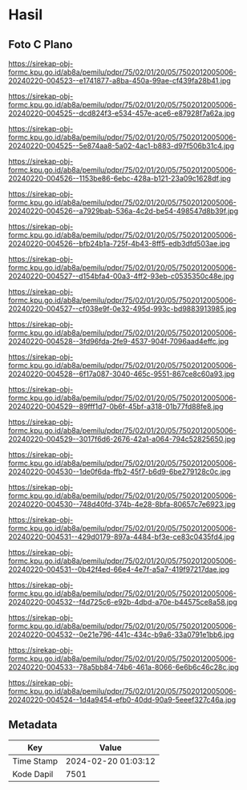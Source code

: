 # Hasil

## Foto C Plano

https://sirekap-obj-formc.kpu.go.id/ab8a/pemilu/pdpr/75/02/01/20/05/7502012005006-20240220-004523--e1741877-a8ba-450a-99ae-cf439fa28b41.jpg

https://sirekap-obj-formc.kpu.go.id/ab8a/pemilu/pdpr/75/02/01/20/05/7502012005006-20240220-004525--dcd824f3-e534-457e-ace6-e87928f7a62a.jpg

https://sirekap-obj-formc.kpu.go.id/ab8a/pemilu/pdpr/75/02/01/20/05/7502012005006-20240220-004525--5e874aa8-5a02-4ac1-b883-d97f506b31c4.jpg

https://sirekap-obj-formc.kpu.go.id/ab8a/pemilu/pdpr/75/02/01/20/05/7502012005006-20240220-004526--1153be86-6ebc-428a-b121-23a09c1628df.jpg

https://sirekap-obj-formc.kpu.go.id/ab8a/pemilu/pdpr/75/02/01/20/05/7502012005006-20240220-004526--a7929bab-536a-4c2d-be54-498547d8b39f.jpg

https://sirekap-obj-formc.kpu.go.id/ab8a/pemilu/pdpr/75/02/01/20/05/7502012005006-20240220-004526--bfb24b1a-725f-4b43-8ff5-edb3dfd503ae.jpg

https://sirekap-obj-formc.kpu.go.id/ab8a/pemilu/pdpr/75/02/01/20/05/7502012005006-20240220-004527--d154bfa4-00a3-4ff2-93eb-c0535350c48e.jpg

https://sirekap-obj-formc.kpu.go.id/ab8a/pemilu/pdpr/75/02/01/20/05/7502012005006-20240220-004527--cf038e9f-0e32-495d-993c-bd9883913985.jpg

https://sirekap-obj-formc.kpu.go.id/ab8a/pemilu/pdpr/75/02/01/20/05/7502012005006-20240220-004528--3fd96fda-2fe9-4537-904f-7096aad4effc.jpg

https://sirekap-obj-formc.kpu.go.id/ab8a/pemilu/pdpr/75/02/01/20/05/7502012005006-20240220-004528--6f17a087-3040-465c-9551-867ce8c60a93.jpg

https://sirekap-obj-formc.kpu.go.id/ab8a/pemilu/pdpr/75/02/01/20/05/7502012005006-20240220-004529--89fff1d7-0b6f-45bf-a318-01b77fd88fe8.jpg

https://sirekap-obj-formc.kpu.go.id/ab8a/pemilu/pdpr/75/02/01/20/05/7502012005006-20240220-004529--3017f6d6-2676-42a1-a064-794c52825650.jpg

https://sirekap-obj-formc.kpu.go.id/ab8a/pemilu/pdpr/75/02/01/20/05/7502012005006-20240220-004530--1de0f6da-ffb2-45f7-b6d9-6be279128c0c.jpg

https://sirekap-obj-formc.kpu.go.id/ab8a/pemilu/pdpr/75/02/01/20/05/7502012005006-20240220-004530--748d40fd-374b-4e28-8bfa-80657c7e6923.jpg

https://sirekap-obj-formc.kpu.go.id/ab8a/pemilu/pdpr/75/02/01/20/05/7502012005006-20240220-004531--429d0179-897a-4484-bf3e-ce83c0435fd4.jpg

https://sirekap-obj-formc.kpu.go.id/ab8a/pemilu/pdpr/75/02/01/20/05/7502012005006-20240220-004531--0b42f4ed-66e4-4e7f-a5a7-419f97217dae.jpg

https://sirekap-obj-formc.kpu.go.id/ab8a/pemilu/pdpr/75/02/01/20/05/7502012005006-20240220-004532--f4d725c6-e92b-4dbd-a70e-b44575ce8a58.jpg

https://sirekap-obj-formc.kpu.go.id/ab8a/pemilu/pdpr/75/02/01/20/05/7502012005006-20240220-004532--0e21e796-441c-434c-b9a6-33a0791e1bb6.jpg

https://sirekap-obj-formc.kpu.go.id/ab8a/pemilu/pdpr/75/02/01/20/05/7502012005006-20240220-004533--78a5bb84-74b6-461a-8066-6e6b6c46c28c.jpg

https://sirekap-obj-formc.kpu.go.id/ab8a/pemilu/pdpr/75/02/01/20/05/7502012005006-20240220-004524--1d4a9454-efb0-40dd-90a9-5eeef327c46a.jpg


## Metadata

| Key        | Value               |
| ---------- | ------------------- |
| Time Stamp | 2024-02-20 01:03:12 |
| Kode Dapil | 7501                |



